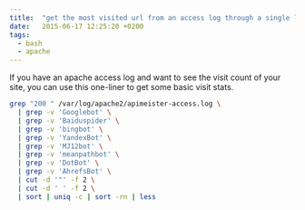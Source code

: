 ```yaml
---
title:  "get the most visited url from an access log through a single line of bash"
date:   2015-06-17 12:25:20 +0200
tags:
  - bash
  - apache
---
```

If you have an apache access log and want to see the visit count of your site, you can use this one-liner to get some basic visit stats.
```bash
grep "200 " /var/log/apache2/apimeister-access.log \
  | grep -v 'Googlebot' \
  | grep -v 'Baiduspider' \
  | grep -v 'bingbot' \
  | grep -v 'YandexBot' \
  | grep -v 'MJ12bot' \
  | grep -v 'meanpathbot' \
  | grep -v 'DotBot' \
  | grep -v 'AhrefsBot' \
  | cut -d '"' -f 2 \
  | cut -d ' ' -f 2 \
  | sort | uniq -c | sort -rn | less
```
